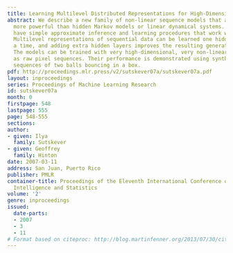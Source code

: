 ```yaml
---
title: Learning Multilevel Distributed Representations for High-Dimensional Sequences
abstract: We describe a new family of non-linear sequence models that are substantially
  more powerful than hidden Markov models or linear dynamical systems. Our models
  have simple approximate inference and learning procedures that work well in practice.
  Multilevel representations of sequential data can be learned one hidden layer at
  a time, and adding extra hidden layers improves the resulting generative models.
  The models can be trained with very high-dimensional, very non-linear data such
  as raw pixel sequences. Their performance is demonstrated using synthetic video
  sequences of two balls bouncing in a box.
pdf: http://proceedings.mlr.press/v2/sutskever07a/sutskever07a.pdf
layout: inproceedings
series: Proceedings of Machine Learning Research
id: sutskever07a
month: 0
firstpage: 548
lastpage: 555
page: 548-555
sections: 
author:
- given: Ilya
  family: Sutskever
- given: Geoffrey
  family: Hinton
date: 2007-03-11
address: San Juan, Puerto Rico
publisher: PMLR
container-title: Proceedings of the Eleventh International Conference on Artificial
  Intelligence and Statistics
volume: '2'
genre: inproceedings
issued:
  date-parts:
  - 2007
  - 3
  - 11
# Format based on citeproc: http://blog.martinfenner.org/2013/07/30/citeproc-yaml-for-bibliographies/
---
```

